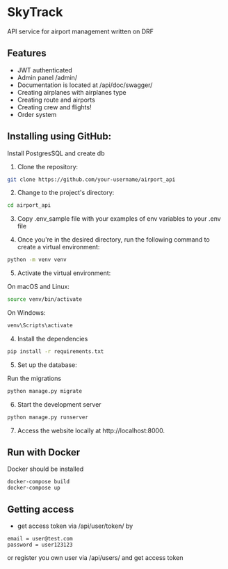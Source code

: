 # SkyTrack
API service for airport management written on DRF

## Features

- JWT authenticated
- Admin panel /admin/
- Documentation is located at /api/doc/swagger/
- Creating airplanes with airplanes type
- Creating route and airports
- Creating crew and flights!
- Order system

## Installing using GitHub:
Install PostgresSQL and create db

1. Clone the repository:

```bash
git clone https://github.com/your-username/airport_api
```
2. Change to the project's directory:
```bash
cd airport_api
```
3. Сopy .env_sample file with your examples of env variables to your .env
file


4. Once you're in the desired directory, run the following command to create a virtual environment:
```bash
python -m venv venv
```
5. Activate the virtual environment:

On macOS and Linux:

```bash
source venv/bin/activate
```
On Windows:
```bash
venv\Scripts\activate
```

4. Install the dependencies

```bash
pip install -r requirements.txt
```

5. Set up the database:

Run the migrations

```bash
python manage.py migrate
```

6. Start the development server

```bash
python manage.py runserver
```

7. Access the website locally at http://localhost:8000.

## Run with Docker

Docker should be installed

```
docker-compose build
docker-compose up
```

## Getting access

- get access token via /api/user/token/ by 
```
email = user@test.com
password = user123123
```

or register you own user via /api/users/ and get access token
